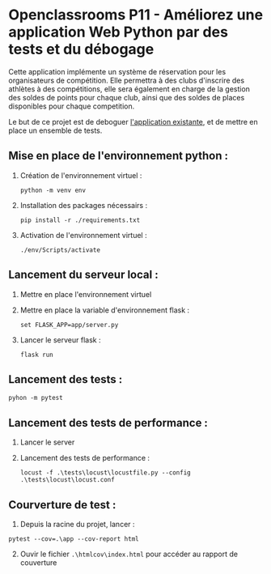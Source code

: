 # Openclassrooms P11 - Améliorez une application Web Python par des tests et du débogage

Cette application implémente un système de réservation pour les organisateurs de compétition. Elle permettra à des clubs d'inscrire des athlètes à des compétitions, elle sera également en charge de la gestion des soldes de points pour chaque club, ainsi que des soldes de places disponibles pour chaque competition.

Le but de ce projet est de deboguer [l'application existante](https://github.com/OpenClassrooms-Student-Center/Python_Testing), et de mettre en place un ensemble de tests.

## Mise en place de l'environnement python :

1. Création de l'environnement virtuel :
    ```
    python -m venv env
    ```

2. Installation des packages nécessairs :

    ```
    pip install -r ./requirements.txt
    ```


3. Activation de l'environnement virtuel :

    ```
    ./env/Scripts/activate
    ```


## Lancement du serveur local :

1. Mettre en place l'environnement virtuel

2. Mettre en place la variable d'environnement flask :

    ```
    set FLASK_APP=app/server.py
    ```

3. Lancer le serveur flask :

    ```
    flask run
    ```

## Lancement des tests :

``` 
pyhon -m pytest 
```

## Lancement des tests de performance :

1. Lancer le server

2. Lancement des tests de performance :

    ``` 
    locust -f .\tests\locust\locustfile.py --config .\tests\locust\locust.conf 
    ```

## Courverture de test :

1. Depuis la racine du projet, lancer :

```
pytest --cov=.\app --cov-report html
```

2. Ouvir le fichier ``` .\htmlcov\index.html ``` pour accéder au rapport de couverture
